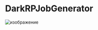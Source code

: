 # DarkRPJobGenerator
![изображение](https://user-images.githubusercontent.com/68012613/222927689-4b90d906-fc42-412d-9b0c-d3ffb6f4c6e5.png)
